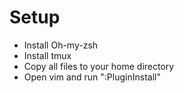 # Setup #

- Install Oh-my-zsh
- Install tmux
- Copy all files to your home directory
- Open vim and run ":PluginInstall"

